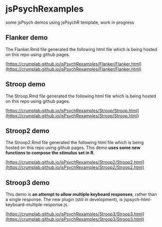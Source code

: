 # jsPsychRexamples
some jsPsych demos using jsPsychR template, work in progress

## Flanker demo

The Flanker.Rmd file generated the following html file which is being hosted on this repo using github pages.

[https://crumplab.github.io/jsPsychRexamples/Flanker/Flanker.html](https://crumplab.github.io/jsPsychRexamples/Flanker/Flanker.html)

## Stroop demo

The Stroop.Rmd file generated the following html file which is being hosted on this repo using github pages.

[https://crumplab.github.io/jsPsychRexamples/Stroop/Stroop.html](https://crumplab.github.io/jsPsychRexamples/Stroop/Stroop.html)

## Stroop2 demo

The Stroop2.Rmd file generated the following html file which is being hosted on this repo using github pages. This demo **uses some new functions to compose the stimulus set in R**.

[https://crumplab.github.io/jsPsychRexamples/Stroop2/Stroop2.html](https://crumplab.github.io/jsPsychRexamples/Stroop2/Stroop2.html)

## Stroop3 demo

This demo is **an attempt to allow multiple keyboard responses**, rather than a single response. The new plugin (still in development), is jspsych-html-keyboard-multiple-response.js.

[https://crumplab.github.io/jsPsychRexamples/Stroop3/Stroop3.html](https://crumplab.github.io/jsPsychRexamples/Stroop3/Stroop3.html)
